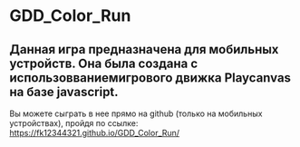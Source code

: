 # GDD_Color_Run
## Данная игра предназначена для мобильных устройств. Она была создана с использовваниемигрового движка Playcanvas на базе javascript.

Вы можете сыграть в нее прямо на github (только на мобильных устройствах), пройдя по ссылке: https://fk12344321.github.io/GDD_Color_Run/

